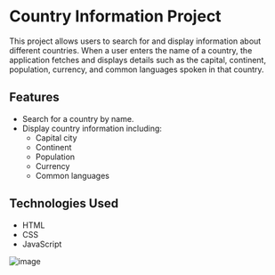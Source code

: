 # Country Information Project

This project allows users to search for and display information about different countries. When a user enters the name of a country, the application fetches and displays details such as the capital, continent, population, currency, and common languages spoken in that country.

## Features

- Search for a country by name.
- Display country information including:
  - Capital city
  - Continent
  - Population
  - Currency
  - Common languages

## Technologies Used

- HTML
- CSS
- JavaScript

![image](https://github.com/sireesha0904/Country-Details-/assets/131472116/80e3af33-51cc-4139-a997-d6060a015f34)


